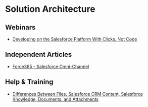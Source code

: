 # Solution Architecture

## Webinars

* [Developing on the Salesforce Platform With Clicks, Not Code](https://www.youtube.com/watch?v=q0RYzwNpqfY)

## Independent Articles
* [Force365 - Salesforce Omni-Channel](http://blog.force365.com/2016/03/05/salesforce-omni-channel/)

## Help & Training

* [Differences Between Files, Salesforce CRM Content, Salesforce Knowledge, Documents, and Attachments](http://help.salesforce.com/HTViewHelpDoc?id=collab_files_differences.htm&language=en_US)
